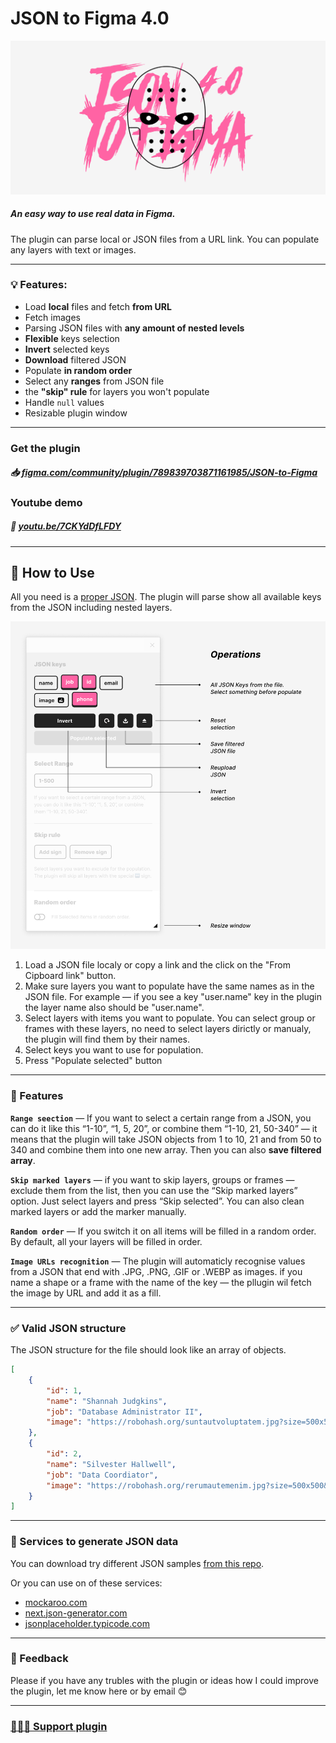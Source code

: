 # JSON to Figma 4.0

![plugin preview](readme-images/cover.jpg)

##### An easy way to use real data in Figma.

The plugin can parse local or JSON files from a URL link. You can populate any layers with text or images.

---

### 💡 Features:

-   Load **local** files and fetch **from URL**
-   Fetch images
-   Parsing JSON files with **any amount of nested levels**
-   **Flexible** keys selection
-   **Invert** selected keys
-   **Download** filtered JSON
-   Populate **in random order**
-   Select any **ranges** from JSON file
-   the **"skip" rule** for layers you won't populate
-   Handle `null` values
-   Resizable plugin window

---

### Get the plugin

##### 📥 [figma.com/community/plugin/789839703871161985/JSON-to-Figma](https://www.figma.com/community/plugin/789839703871161985/JSON-to-Figma)

### Youtube demo

##### 🎥 [youtu.be/7CKYdDfLFDY](https://youtu.be/J9Hu2hNSWvE)

---

## 🚀 How to Use

All you need is a [proper JSON](#-valid-json-structure). The plugin will parse show all available keys from the JSON including nested layers.

![Plugin preview](readme-images/plugin-preview.jpg)

1. Load a JSON file localy or copy a link and the click on the "From Cipboard link" button.
2. Make sure layers you want to populate have the same names as in the JSON file. For example — if you see a key "user.name" key in the plugin the layer name also should be "user.name".
3. Select layers with items you want to populate. You can select group or frames with these layers, no need to select layers dirictly or manualy, the plugin will find them by their names.
4. Select keys you want to use for population.
5. Press "Populate selected" button

---

### 🤘 Features

**`Range seection`** — If you want to select a certain range from a JSON, you can do it like this “1-10”, “1, 5, 20”, or combine them “1-10, 21, 50-340” — it means that the plugin will take JSON objects from 1 to 10, 21 and from 50 to 340 and combine them into one new array. Then you can also **save filtered array**.

**`Skip marked layers`** — if you want to skip layers, groups or frames — exclude them from the list, then you can use the “Skip marked layers” option. Just select layers and press “Skip selected”. You can also clean marked layers or add the marker manually.

**`Random order`** — If you switch it on all items will be filled in a random order. By default, all your layers will be filled in order.

**`Image URLs recognition`** — The plugin will automaticly recognise values from a JSON that end with .JPG, .PNG, .GIF or .WEBP as images. if you name a shape or a frame with the name of the key — the pllugin wil fetch the image by URL and add it as a fill.

---

### ✅ Valid JSON structure

The JSON structure for the file should look like an array of objects.

```json
[
    {
        "id": 1,
        "name": "Shannah Judgkins",
        "job": "Database Administrator II",
        "image": "https://robohash.org/suntautvoluptatem.jpg?size=500x500&set=set1"
    },
    {
        "id": 2,
        "name": "Silvester Hallwell",
        "job": "Data Coordiator",
        "image": "https://robohash.org/rerumautemenim.jpg?size=500x500&set=set1"
    }
]
```

---

### 📓 Services to generate JSON data

You can download try different JSON samples [from this repo](https://github.com/PavelLaptev/JSON-to-Figma-2.0-React/tree/master/json-test-files).

Or you can use on of these services:

-   [mockaroo.com](https://www.mockaroo.com/)
-   [next.json-generator.com](https://next.json-generator.com/EyLps-PPO?fbclid=IwAR0WGNKJMclqcS6qwRHj-NXOyF52BjQYJp9osgeWRmN2iCGZ47awnDDLhmI)
-   [jsonplaceholder.typicode.com](https://jsonplaceholder.typicode.com/)

---

### 🤙 Feedback

Please if you have any trubles with the plugin or ideas how I could improve the plugin, let me know here or by email 😊

---

### [🧑‍💻💸 Support plugin](https://www.paypal.com/paypalme/pavellaptev)
